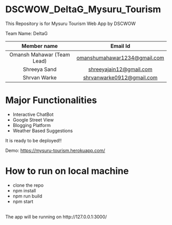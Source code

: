 # DSCWOW_DeltaG_Mysuru_Tourism

This Repository is for Mysuru Tourism Web App by DSCWOW


Team Name: DeltaG



| Member name|Email Id| 
| :------------: |:---------------:| 
| Omansh Mahawar (Team Lead)    | omanshumahawar1234@gmail.com |
| Shreeya Sand|shreeyajain12@gmail.com|    
| Shrvan Warke | shrvanwarke0912@gmail.com       |  



# Major Functionalities
- Interactive ChatBot 	
- Google Street View
- Blogging Platform 
- Weather Based Suggestions 
 


It is ready to be deployed!!

Demo: https://mysuru-tourism.herokuapp.com/<br/>


# How to run on local machine

- clone the repo
- npm install
- npm run build
- npm start
<br/>
The app will be running on http://127.0.0.1:3000/

